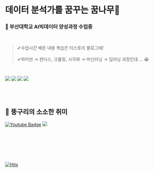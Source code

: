 
# **데이터 분석가를 꿈꾸는 꿈나무🌱**

        
### **📘 부산대학교 AI빅데이터 양성과정 수업중**
<br>

>✔수업시간 배운 내용 복습은 티스토리 블로그에!<br>
><br>
>✔파이썬 → 판다스, 크롤링, 시각화 → 머신러닝 → 딥러닝 과정인데 ... 😭<br>
<br>

<img src="https://img.shields.io/badge/Python-1b303f?style=flat-square&logo=Python&logoColor=white"/></a> 
<img src="https://img.shields.io/badge/Numpy-4d77cf?style=flat-square&logo=Numpy&logoColor=white"/></a>
<img src="https://img.shields.io/badge/Pandas-130754?style=flat-square&logo=Pandas&logoColor=white"/></a>
<img src="https://img.shields.io/badge/tensorflow-ff8500?style=flat-square&logo=tensorflow&logoColor=white"/></a>
<br>
<br>
<br>
<br>

## 💎 뚱구리의 소소한 취미

[![Youtube Badge](https://img.shields.io/badge/Youtube-ff0000?style=flat-square&logo=youtube&link=https://www.youtube.com/channel/UCZwO8ESX1ZS-rpY4nl97VDA)](https://www.youtube.com/channel/UCZwO8ESX1ZS-rpY4nl97VDA)
<a href="https://blog.naver.com/leo-contigo" target="_blank"><img src="https://img.shields.io/badge/blog-28e374?style=flat-nanum&logo=Naver&logoColor=white"/></a>

<br>
<br>
<br>
<br>
<br>


[![Hits](https://hits.seeyoufarm.com/api/count/incr/badge.svg?url=https%3A%2F%2Fgithub.com%2Fleo-contigo&count_bg=%2379C83D&title_bg=%23555555&icon=shell.svg&icon_color=%23E7E7E7&title=hits&edge_flat=false)](https://hits.seeyoufarm.com)

<!--  숨김 내용
  ## 💎 뚱구리의 소소한 취미

- ✔소소한 기록 [<img width="3%" src="https://user-images.githubusercontent.com/113741801/190888324-2208f599-c903-4bac-a9cb-3c0826bc8dc4.png"/>](https://www.youtube.com/channel/UCZwO8ESX1ZS-rpY4nl97VDA)

- ✔즐거운 일상 [<img width="3%" src="https://user-images.githubusercontent.com/113741801/190888809-39cb6dcc-9f03-4332-8c98-4ca71ac5a514.png"/>](https://blog.naver.com/chicyunaa)

- 배지 사이트 : https://shields.io/
- 아이콘 : https://simpleicons.org/?q=you

-->
